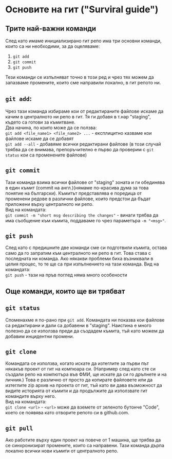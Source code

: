 # Основите на гит ("Surviral guide")

## Трите най-важни команди 
След като имаме инициализирано гит репо има три основни команди, които са ни необходими, за да оцеляваме:
1. `git add`
2. `git commit`
3. `git push`

Тези команди се изпълняват точно в този ред и чрез тях можем да запазваме промените, които сме направили локално, в гит репото ни. 

## `git add`:
Чрез тази команда избираме кои от редактираните файлове искаме да качим в централното ни репо в гит. Тя ги добавя в т.нар "staging", където са готови за къмитване.  
Два начина, по които може да се ползва:  
`git add <file_name1> <file_name2> ...` - експлицитно казваме кои файлове искаме да се добавят  
`git add --all` - добавяме всички редактирани файлове (в този случай трябва да се внимава, препоръчително е първо да проверим с `git status` кои са променените файлове)

## `git commit`
Тази команда взима всички файлове от "staging" зоната и ги обединява в един къмит (commit на англ.)(нямаме по-красива дума за това понятие на български). Къмитът представлява е поредица от променени редове в различни файлове, които предстои да бъдат приложени върху централното ни репо.   
Вид на командата:  
`git commit -m "short msg describing the changes"` - винаги трябва да има съобщение към къмита, поддаваме го чрез параметъра `-m "<msg>"`.

## `git push`
След като с предишните две команди сме си подготвили къмита, остава само да го запратим към централното ни репо в гит. Това става с последната ни команда. Ако някакви проблеми биха възниквали в целия процес, то те ще са при изпълнението на тази команда.
Вид на командата:  
`git push` - тази на пръв поглед няма много особености


## Още команди, които ще ви трябват

## `git status`
Споменахме я по-рано при `git add`. Командата ни показва кои файлове са редактирани и дали са добавени в "staging". Наистина е много полезно да се използва преди да създадем къмита, тъй като можем да добавим инцидентни промени.

## `git clone`
Командата се използва, когато искате да изтеглите за първи път някакъв проект от гит на компюара си. (Например след като сте си създали репо на компютъра във ФМИ, ще искате да си го дръпнете и на личния.) Това е различно от просто да копирате файловете или да изтеглите zip архив на проекта от гит, тъй като ви дава възможност да видите историята от къмити и да продължите да използвате гит командите върху него.  
Вид на командата:   
`git clone <url>` - `<url>` може да вземете от зеленото бутонче "Code", което се появява като отворите репото си в github.com. 

## `git pull`
Ако работите върху един проект на повече от 1 машина, ще трябва да се синхронизират промените, които са направени. Тази команда дърпа локално всички нови къмити от централното репо.